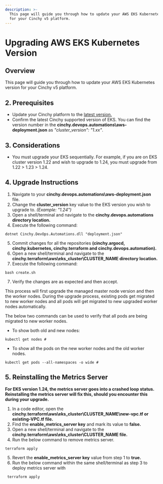 ```yaml
---
description: >-
  This page will guide you through how to update your AWS EKS Kubernetes version
  for your Cinchy v5 platform.
---
```


# Upgrading AWS EKS Kubernetes Version

## Overview

This page will guide you through how to update your AWS EKS Kubernetes version for your Cinchy v5 platform.

## 2. Prerequisites

* Update your Cinchy platform to the [latest version.](../../)
* Confirm the latest Cinchy supported version of EKS. You can find the version number in the  **cinchy.devops.automations\aws-deployment.json** as _"cluster\_version": "1.xx"_.

## 3. Considerations

* You must upgrade your EKS sequentially. For example, if you are on EKS cluster version 1.22 and wish to upgrade to 1.24, you must upgrade from 1.22 > 1.23 > 1.24.

## 4. Upgrade Instructions

1. Navigate to your **cinchy.devops.automations\aws-deployment.json** file.
2. Change the **cluster\_version** key value to the EKS version you wish to upgrade to. _(Example: "1.24")_
3. Open a shell/terminal and navigate to the **cinchy.devops.automations directory location.**
4. Execute the following command:

```
dotnet Cinchy.DevOps.Automations.dll "deployment.json"
```

5. Commit changes for all the repositories **(cinchy.argocd, cinchy.kubernetes, cinchy.terraform and cinchy.devops.automation).**
6. Open a new shell/terminal and navigate to the **cinchy.terraform\aws\eks\_cluster\CLUSTER\_NAME directory location.**
7. Execute the following command:

```
bash create.sh
```

7. Verify the changes are as expected and then accept.

This process will first upgrade the managed master node version and then the worker nodes. During the upgrade process, existing pods get migrated to new worker nodes and all pods will get migrated to new upgraded worker nodes automatically.&#x20;

The below two commands can be used to verify that all pods are being migrated to new worker nodes.

* To show both old and new nodes:

```
kubectl get nodes #
```

* To show all the pods on the new worker nodes and the old worker nodes.

```
kubectl get pods --all-namespaces -o wide #
```

## 5. Reinstalling the Metrics Server

**For EKS version 1.24, the metrics server goes into a crashed loop status. Reinstalling the metrics server will fix this, should you encounter this during your upgrade.**

1. In a code editor, open the **cinchy.terraform\aws\eks\_cluster\CLUSTER\_NAME\new-vpc.tf or existing-VPC.tf file.**
2. Find the **enable\_metrics\_server key** and mark its value to **false.**
3. Open a new shell/terminal and navigate to the **cinchy.terraform\aws\eks\_cluster\CLUSTER\_NAME file.**
4. Run the below command to remove metrics server.

```
terraform apply
```

5. Revert the **enable\_metrics\_server key** value from step 1 to **true.**
6. Run the below command within the same shell/terminal as step 3 to deploy metrics server with

```
 terraform apply
```
